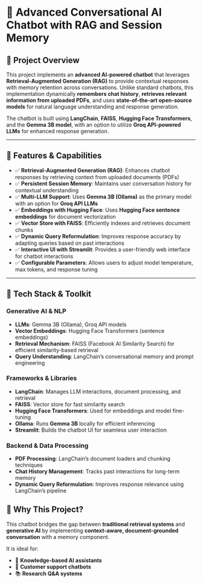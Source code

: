 # 🧠 Advanced Conversational AI Chatbot with RAG and Session Memory

## 📌 Project Overview
This project implements an **advanced AI-powered chatbot** that leverages **Retrieval-Augmented Generation (RAG)** to provide contextual responses with memory retention across conversations. Unlike standard chatbots, this implementation dynamically **remembers chat history**, **retrieves relevant information from uploaded PDFs**, and uses **state-of-the-art open-source models** for natural language understanding and response generation.

The chatbot is built using **LangChain**, **FAISS**, **Hugging Face Transformers**, and the **Gemma 3B model**, with an option to utilize **Groq API-powered LLMs** for enhanced response generation.

---

## 🚀 Features & Capabilities
- ✅ **Retrieval-Augmented Generation (RAG)**: Enhances chatbot responses by retrieving context from uploaded documents (PDFs)  
- ✅ **Persistent Session Memory**: Maintains user conversation history for contextual understanding  
- ✅ **Multi-LLM Support**: Uses **Gemma 3B (Ollama)** as the primary model with an option for **Groq API LLMs**  
- ✅ **Embeddings with Hugging Face**: Uses **Hugging Face sentence embeddings** for document vectorization  
- ✅ **Vector Store with FAISS**: Efficiently indexes and retrieves document chunks  
- ✅ **Dynamic Query Reformulation**: Improves response accuracy by adapting queries based on past interactions  
- ✅ **Interactive UI with Streamlit**: Provides a user-friendly web interface for chatbot interactions  
- ✅ **Configurable Parameters**: Allows users to adjust model temperature, max tokens, and response tuning  

---

## 🔧 **Tech Stack & Toolkit**
### **Generative AI & NLP**
- **LLMs**: Gemma 3B (Ollama), Groq API models  
- **Vector Embeddings**: Hugging Face Transformers (sentence embeddings)  
- **Retrieval Mechanism**: FAISS (Facebook AI Similarity Search) for efficient similarity-based retrieval  
- **Query Understanding**: LangChain’s conversational memory and prompt engineering  

### **Frameworks & Libraries**
- **LangChain**: Manages LLM interactions, document processing, and retrieval  
- **FAISS**: Vector store for fast similarity search  
- **Hugging Face Transformers**: Used for embeddings and model fine-tuning  
- **Ollama**: Runs **Gemma 3B** locally for efficient inferencing  
- **Streamlit**: Builds the chatbot UI for seamless user interaction  

### **Backend & Data Processing**
- **PDF Processing**: LangChain’s document loaders and chunking techniques  
- **Chat History Management**: Tracks past interactions for long-term memory  
- **Dynamic Query Reformulation**: Improves response relevance using LangChain’s pipeline

## 🎯 Why This Project?

This chatbot bridges the gap between **traditional retrieval systems** and **generative AI** by implementing **context-aware, document-grounded conversation** with a memory component. 

It is ideal for:
- 🧠 **Knowledge-based AI assistants**
- 💬 **Customer support chatbots**
- 📚 **Research Q&A systems**


